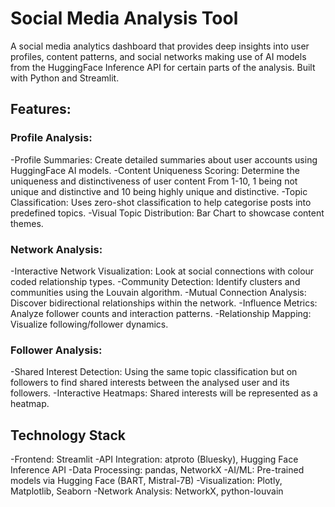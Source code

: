 # Social Media Analysis Tool 
A social media analytics dashboard that provides deep insights into user profiles, content patterns, and social networks making use of AI models from the HuggingFace Inference API for certain parts of the analysis. Built with Python and Streamlit.

## Features:

### Profile Analysis:

-Profile Summaries: Create detailed summaries about user accounts using HuggingFace AI models.
-Content Uniqueness Scoring: Determine the uniqueness and distinctiveness of user content From 1-10, 1 being not unique and distinctive and 10 being highly unique and distinctive.
-Topic Classification: Uses zero-shot classification to help categorise posts into predefined topics. 
-Visual Topic Distribution: Bar Chart to showcase content themes.

### Network Analysis:

-Interactive Network Visualization: Look at social connections with colour coded relationship types.
-Community Detection: Identify clusters and communities using the Louvain algorithm.
-Mutual Connection Analysis: Discover bidirectional relationships within the network.
-Influence Metrics: Analyze follower counts and interaction patterns.
-Relationship Mapping: Visualize following/follower dynamics.

### Follower Analysis:

-Shared Interest Detection: Using the same topic classification but on followers to find shared interests between the analysed user and its followers.
-Interactive Heatmaps: Shared interests will be represented as a heatmap.

## Technology Stack

-Frontend: Streamlit
-API Integration: atproto (Bluesky), Hugging Face Inference API
-Data Processing: pandas, NetworkX
-AI/ML: Pre-trained models via Hugging Face (BART, Mistral-7B)
-Visualization: Plotly, Matplotlib, Seaborn
-Network Analysis: NetworkX, python-louvain


